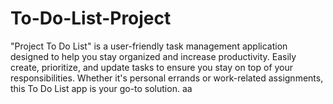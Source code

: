 # To-Do-List-Project
"Project To Do List" is a user-friendly task management application designed to help you stay organized and increase productivity. Easily create, prioritize, and update tasks to ensure you stay on top of your responsibilities. Whether it's personal errands or work-related assignments, this To Do List app is your go-to solution.
aa
